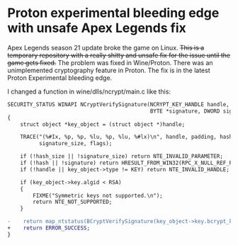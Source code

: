 # Proton experimental bleeding edge with unsafe Apex Legends fix
Apex Legends season 21 update broke the game on Linux. ~~This is a temporary repository with a really shitty and unsafe fix for the issue until the game gets fixed.~~ The problem was fixed in Wine/Proton. There was an unimplemented cryptography feature in Proton. The fix is in the latest Proton Experimental bleeding edge.

I changed a function in wine/dlls/ncrypt/main.c like this:

```diff
SECURITY_STATUS WINAPI NCryptVerifySignature(NCRYPT_KEY_HANDLE handle, void *padding, BYTE *hash, DWORD hash_size,
                                             BYTE *signature, DWORD signature_size, DWORD flags)
{
    struct object *key_object = (struct object *)handle;

    TRACE("(%#Ix, %p, %p, %lu, %p, %lu, %#lx)\n", handle, padding, hash, hash_size, signature,
          signature_size, flags);

    if (!hash_size || !signature_size) return NTE_INVALID_PARAMETER;
    if (!hash || !signature) return HRESULT_FROM_WIN32(RPC_X_NULL_REF_POINTER);
    if (!handle || key_object->type != KEY) return NTE_INVALID_HANDLE;

    if (key_object->key.algid < RSA)
    {
        FIXME("Symmetric keys not supported.\n");
        return NTE_NOT_SUPPORTED;
    }

-    return map_ntstatus(BCryptVerifySignature(key_object->key.bcrypt_key, padding, hash, hash_size, signature, signature_size, flags));
+    return ERROR_SUCCESS;
}
```
